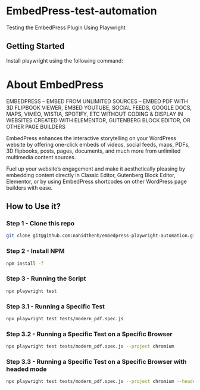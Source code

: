 # EmbedPress-test-automation
Testing the EmbedPress Plugin Using Playwright

## Getting Started

Install playwright using the following command:

# About EmbedPress

EMBEDPRESS – EMBED FROM UNLIMITED SOURCES – EMBED PDF WITH 3D FLIPBOOK VIEWER, EMBED YOUTUBE, SOCIAL FEEDS, GOOGLE DOCS, MAPS, VIMEO, WISTIA, SPOTIFY, ETC WITHOUT CODING & DISPLAY IN WEBSITES CREATED WITH ELEMENTOR, GUTENBERG BLOCK EDITOR, OR OTHER PAGE BUILDERS

EmbedPress enhances the interactive storytelling on your WordPress website by offering one-click embeds of videos, social feeds, maps, PDFs, 3D flipbooks, posts, pages, documents, and much more from unlimited multimedia content sources.

Fuel up your website’s engagement and make it aesthetically pleasing by embedding content directly in Classic Editor, Gutenberg Block Editor, Elementor, or by using EmbedPress shortcodes on other WordPress page builders with ease.

## How to Use it?

### Step 1 - Clone this repo
```bash
git clone git@github.com:nahidthenh/embedpress-playwright-automation.git

```
### Step 2 - Install NPM
```bash
npm install -f

```
### Step 3 - Running the Script
```bash
npx playwright test
```

### Step 3.1 - Running a Specific Test
```bash
npx playwright test tests/modern_pdf.spec.js
```

### Step 3.2 - Running a Specific Test on a Specific Browser
```bash
npx playwright test tests/modern_pdf.spec.js --project chromium
```

### Step 3.3 - Running a Specific Test on a Specific Browser with headed mode
```bash
npx playwright test tests/modern_pdf.spec.js --project chromium --headed
```